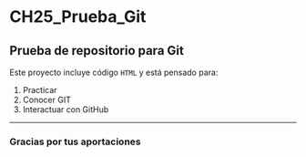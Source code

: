 # CH25_Prueba_Git
## Prueba de repositorio para Git

Este proyecto incluye código `HTML` y está pensado para:
1. Practicar
2. Conocer GIT
3. Interactuar con GitHub

---

### Gracias por tus aportaciones

